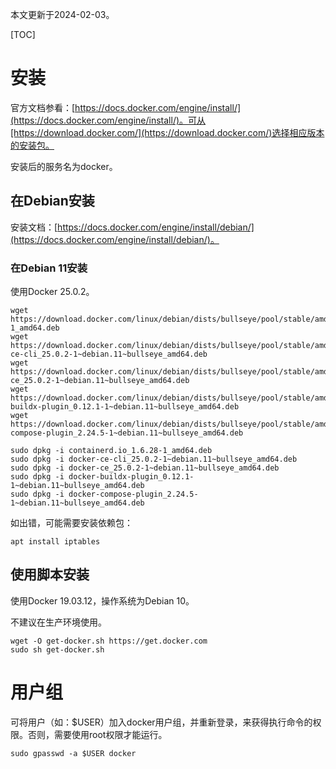 本文更新于2024-02-03。

[TOC]

# 安装

官方文档参看：[https://docs.docker.com/engine/install/](https://docs.docker.com/engine/install/)。可从[https://download.docker.com/](https://download.docker.com/)选择相应版本的安装包。

安装后的服务名为docker。

## 在Debian安装

安装文档：[https://docs.docker.com/engine/install/debian/](https://docs.docker.com/engine/install/debian/)。

### 在Debian 11安装

使用Docker 25.0.2。

```shell
wget https://download.docker.com/linux/debian/dists/bullseye/pool/stable/amd64/containerd.io_1.6.28-1_amd64.deb
wget https://download.docker.com/linux/debian/dists/bullseye/pool/stable/amd64/docker-ce-cli_25.0.2-1~debian.11~bullseye_amd64.deb
wget https://download.docker.com/linux/debian/dists/bullseye/pool/stable/amd64/docker-ce_25.0.2-1~debian.11~bullseye_amd64.deb
wget https://download.docker.com/linux/debian/dists/bullseye/pool/stable/amd64/docker-buildx-plugin_0.12.1-1~debian.11~bullseye_amd64.deb
wget https://download.docker.com/linux/debian/dists/bullseye/pool/stable/amd64/docker-compose-plugin_2.24.5-1~debian.11~bullseye_amd64.deb

sudo dpkg -i containerd.io_1.6.28-1_amd64.deb
sudo dpkg -i docker-ce-cli_25.0.2-1~debian.11~bullseye_amd64.deb
sudo dpkg -i docker-ce_25.0.2-1~debian.11~bullseye_amd64.deb
sudo dpkg -i docker-buildx-plugin_0.12.1-1~debian.11~bullseye_amd64.deb
sudo dpkg -i docker-compose-plugin_2.24.5-1~debian.11~bullseye_amd64.deb
```

如出错，可能需要安装依赖包：

```
apt install iptables
```

## 使用脚本安装

使用Docker 19.03.12，操作系统为Debian 10。

不建议在生产环境使用。

```shell
wget -O get-docker.sh https://get.docker.com
sudo sh get-docker.sh
```

# 用户组

可将用户（如：$USER）加入docker用户组，并重新登录，来获得执行命令的权限。否则，需要使用root权限才能运行。

```shell
sudo gpasswd -a $USER docker
```
